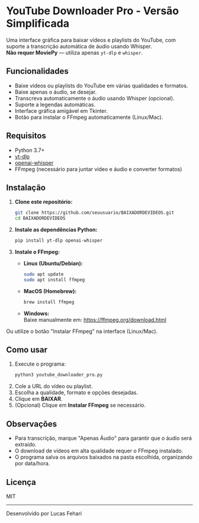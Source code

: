 # YouTube Downloader Pro - Versão Simplificada

Uma interface gráfica para baixar vídeos e playlists do YouTube, com suporte a transcrição automática de áudio usando Whisper.  
**Não requer MoviePy** — utiliza apenas `yt-dlp` e `whisper`.

## Funcionalidades

- Baixe vídeos ou playlists do YouTube em várias qualidades e formatos.
- Baixe apenas o áudio, se desejar.
- Transcreva automaticamente o áudio usando Whisper (opcional).
- Suporte a legendas automáticas.
- Interface gráfica amigável em Tkinter.
- Botão para instalar o FFmpeg automaticamente (Linux/Mac).

## Requisitos

- Python 3.7+
- [yt-dlp](https://github.com/yt-dlp/yt-dlp)
- [openai-whisper](https://github.com/openai/whisper)
- FFmpeg (necessário para juntar vídeo e áudio e converter formatos)

## Instalação

1. **Clone este repositório:**
   ```bash
   git clone https://github.com/seuusuario/BAIXADORDEVIDEOS.git
   cd BAIXADORDEVIDEOS
   ```

2. **Instale as dependências Python:**
   ```bash
   pip install yt-dlp openai-whisper
   ```

3. **Instale o FFmpeg:**
   - **Linux (Ubuntu/Debian):**
     ```bash
     sudo apt update
     sudo apt install ffmpeg
     ```
   - **MacOS (Homebrew):**
     ```bash
     brew install ffmpeg
     ```
   - **Windows:**  
     Baixe manualmente em: https://ffmpeg.org/download.html

Ou utilize o botão "Instalar FFmpeg" na interface (Linux/Mac).

## Como usar

1. Execute o programa:
   ```bash
   python3 youtube_downloader_pro.py
   ```
2. Cole a URL do vídeo ou playlist.
3. Escolha a qualidade, formato e opções desejadas.
4. Clique em **BAIXAR**.
5. (Opcional) Clique em **Instalar FFmpeg** se necessário.

## Observações

- Para transcrição, marque "Apenas Áudio" para garantir que o áudio será extraído.
- O download de vídeos em alta qualidade requer o FFmpeg instalado.
- O programa salva os arquivos baixados na pasta escolhida, organizando por data/hora.

## Licença

MIT

---
Desenvolvido por Lucas Fehari

